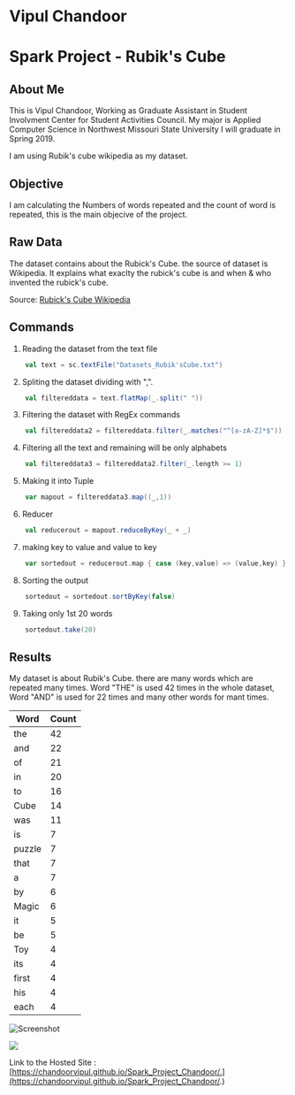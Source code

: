 # Vipul Chandoor

# Spark Project - Rubik's Cube

## About Me
This is Vipul Chandoor, Working as Graduate Assistant in Student Involvment Center for Student Activities Council. My major is Applied Computer Science in Northwest Missouri State University I will graduate in Spring 2019. 

I am using Rubik's cube wikipedia as my dataset.


## Objective 

I am calculating the Numbers of words repeated and the count of word is repeated, this is the main objecive of the project.

## Raw Data
The dataset contains about the Rubick's Cube. the source of dataset is Wikipedia. It explains what exaclty the rubick's cube is and when & who invented the rubick's cube. 

Source: [Rubick's Cube Wikipedia](https://en.wikipedia.org/wiki/Rubik%27s_Cube)

## Commands
1. Reading the dataset from the text file  
``` Scala 
    val text = sc.textFile("Datasets_Rubik'sCube.txt")
````

2. Spliting the dataset dividing with ",". 
``` Scala 
    val filtereddata = text.flatMap(_.split(" "))
````

3. Filtering the dataset with RegEx commands 
``` Scala 
    val filtereddata2 = filtereddata.filter(_.matches("^[a-zA-Z]*$"))
````

4. Filtering all the text and remaining will be only alphabets 
``` Scala 
    val filtereddata3 = filtereddata2.filter(_.length >= 1)
````

5. Making it into Tuple
``` Scala 
    var mapout = filtereddata3.map((_,1))
````

6. Reducer
``` Scala 
    val reducerout = mapout.reduceByKey(_ + _)
````

7. making key to value  and value to key
``` Scala 
    var sortedout = reducerout.map { case (key,value) => (value,key) }
````
8. Sorting the output
``` Scala 
    sortedout = sortedout.sortByKey(false)
````

9. Taking only 1st 20 words
``` Scala 
    sortedout.take(20)
````

## Results 

My dataset is about Rubik's Cube. 
there are many words which are repeated many times. Word "THE" is used 42 times in the whole dataset, Word "AND" is used for 22 times and many other words for mant times. 

| Word   | Count |
|--------|-------|
| the    | 42    |
| and    | 22    |
| of     | 21    |
| in     | 20    |
| to     | 16    |
| Cube   | 14    |
| was    | 11    |
| is     | 7     |
| puzzle | 7     |
| that   | 7     |
| a      | 7     |
| by     | 6     |
| Magic  | 6     |
| it     | 5     |
| be     | 5     |
| Toy    | 4     |
| its    | 4     |
| first  | 4     |
| his    | 4     |
| each   | 4     |

![Screenshot](https://raw.githubusercontent.com/chandoorvipul/Spark_Project_Chandoor/blob/master/Images/Screenshot.PNG)

<img src = "images\Screenshot.png">
 
Link to the Hosted Site : [https://chandoorvipul.github.io/Spark_Project_Chandoor/.](https://chandoorvipul.github.io/Spark_Project_Chandoor/.)
